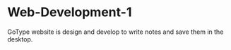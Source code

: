 # Web-Development-1

GoType website is design and develop to write notes and save them in the desktop.
